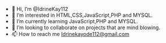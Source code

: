 - 👋 Hi, I’m @IdrineKay112
- 👀 I’m interested in HTML,CSS,JavaScript,PHP and MYSQL.
- 🌱 I’m currently learning JavaScript,PHP and MYSQL.
- 💞️ I’m looking to collaborate on projects that are mind blowing.
- 📫 How to reach me Idrinekayode112@gmail.com

<!---
IdrineKay112/IdrineKay112 is a ✨ special ✨ repository because its `README.md` (this file) appears on your GitHub profile.
You can click the Preview link to take a look at your changes.
--->

